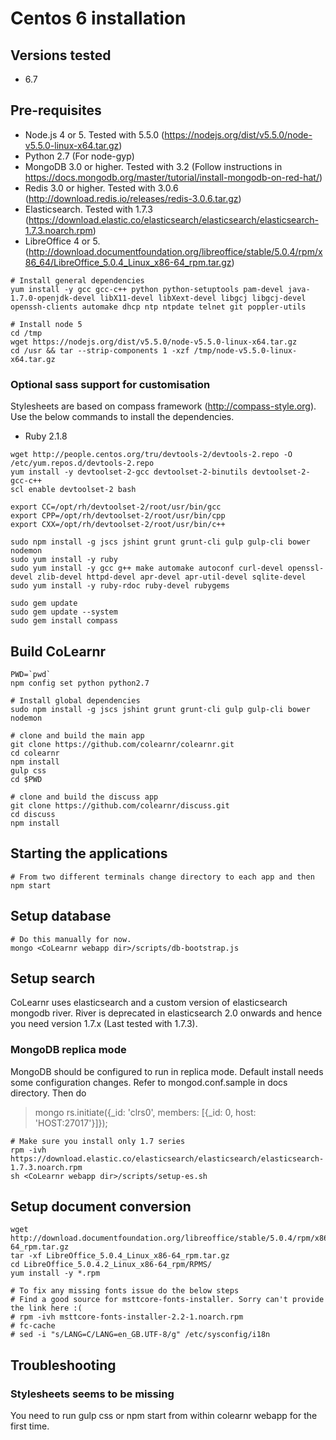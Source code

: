 # Centos 6 installation

## Versions tested
- 6.7

## Pre-requisites

- Node.js 4 or 5. Tested with 5.5.0 (https://nodejs.org/dist/v5.5.0/node-v5.5.0-linux-x64.tar.gz)
- Python 2.7 (For node-gyp)
- MongoDB 3.0 or higher. Tested with 3.2 (Follow instructions in https://docs.mongodb.org/master/tutorial/install-mongodb-on-red-hat/)
- Redis 3.0 or higher. Tested with 3.0.6 (http://download.redis.io/releases/redis-3.0.6.tar.gz)
- Elasticsearch. Tested with 1.7.3 (https://download.elastic.co/elasticsearch/elasticsearch/elasticsearch-1.7.3.noarch.rpm)
- LibreOffice 4 or 5. (http://download.documentfoundation.org/libreoffice/stable/5.0.4/rpm/x86_64/LibreOffice_5.0.4_Linux_x86-64_rpm.tar.gz)

```
# Install general dependencies
yum install -y gcc gcc-c++ python python-setuptools pam-devel java-1.7.0-openjdk-devel libX11-devel libXext-devel libgcj libgcj-devel openssh-clients automake dhcp ntp ntpdate telnet git poppler-utils

# Install node 5
cd /tmp
wget https://nodejs.org/dist/v5.5.0/node-v5.5.0-linux-x64.tar.gz
cd /usr && tar --strip-components 1 -xzf /tmp/node-v5.5.0-linux-x64.tar.gz
```

### Optional sass support for customisation
Stylesheets are based on compass framework (http://compass-style.org). Use the below commands to install the dependencies.
- Ruby 2.1.8

```
wget http://people.centos.org/tru/devtools-2/devtools-2.repo -O /etc/yum.repos.d/devtools-2.repo
yum install -y devtoolset-2-gcc devtoolset-2-binutils devtoolset-2-gcc-c++
scl enable devtoolset-2 bash

export CC=/opt/rh/devtoolset-2/root/usr/bin/gcc
export CPP=/opt/rh/devtoolset-2/root/usr/bin/cpp
export CXX=/opt/rh/devtoolset-2/root/usr/bin/c++

sudo npm install -g jscs jshint grunt grunt-cli gulp gulp-cli bower nodemon
sudo yum install -y ruby
sudo yum install -y gcc g++ make automake autoconf curl-devel openssl-devel zlib-devel httpd-devel apr-devel apr-util-devel sqlite-devel
sudo yum install -y ruby-rdoc ruby-devel rubygems

sudo gem update
sudo gem update --system
sudo gem install compass
```

## Build CoLearnr
```
PWD=`pwd`
npm config set python python2.7

# Install global dependencies
sudo npm install -g jscs jshint grunt grunt-cli gulp gulp-cli bower nodemon

# clone and build the main app
git clone https://github.com/colearnr/colearnr.git
cd colearnr
npm install
gulp css
cd $PWD

# clone and build the discuss app
git clone https://github.com/colearnr/discuss.git
cd discuss
npm install
```

## Starting the applications
```
# From two different terminals change directory to each app and then
npm start
```

## Setup database
```
# Do this manually for now.
mongo <CoLearnr webapp dir>/scripts/db-bootstrap.js
```

## Setup search
CoLearnr uses elasticsearch and a custom version of elasticsearch mongodb river. River is deprecated in elasticsearch 2.0 onwards and hence you need version 1.7.x (Last tested with 1.7.3).

### MongoDB replica mode
MongoDB should be configured to run in replica mode. Default install needs some configuration changes. Refer to mongod.conf.sample in docs directory.
Then do
> mongo
rs.initiate({_id: 'clrs0', members: [{_id: 0, host: 'HOST:27017'}]});

```
# Make sure you install only 1.7 series
rpm -ivh https://download.elastic.co/elasticsearch/elasticsearch/elasticsearch-1.7.3.noarch.rpm
sh <CoLearnr webapp dir>/scripts/setup-es.sh
```
## Setup document conversion
```
wget http://download.documentfoundation.org/libreoffice/stable/5.0.4/rpm/x86_64/LibreOffice_5.0.4_Linux_x86-64_rpm.tar.gz
tar -xf LibreOffice_5.0.4_Linux_x86-64_rpm.tar.gz
cd LibreOffice_5.0.4.2_Linux_x86-64_rpm/RPMS/
yum install -y *.rpm

# To fix any missing fonts issue do the below steps
# Find a good source for msttcore-fonts-installer. Sorry can't provide the link here :(
# rpm -ivh msttcore-fonts-installer-2.2-1.noarch.rpm
# fc-cache
# sed -i "s/LANG=C/LANG=en_GB.UTF-8/g" /etc/sysconfig/i18n
```
## Troubleshooting

### Stylesheets seems to be missing
You need to run gulp css or npm start from within colearnr webapp for the first time.
